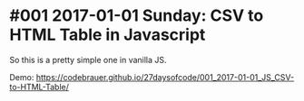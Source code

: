 # #001 2017-01-01 Sunday: CSV to HTML Table in Javascript

So this is a pretty simple one in vanilla JS.

Demo: https://codebrauer.github.io/27daysofcode/001_2017-01-01_JS_CSV-to-HTML-Table/
